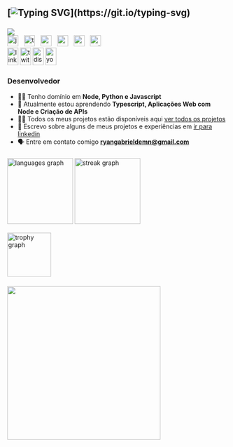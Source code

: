 ## [![Typing SVG](https://readme-typing-svg.herokuapp.com?font=Fira+Code&size=30&pause=10&color=00F708&random=false&width=435&lines=Ol%C3%A1+;%F0%9F%91%8B;Me+chamo+Ryan!)](https://git.io/typing-svg)

###

<div align="left">
  <img src="https://profile-counter.glitch.me/RyanGabss/count.svg?"  />
</div>
<div align="left">
  <img src="https://cdn.jsdelivr.net/gh/devicons/devicon/icons/javascript/javascript-original.svg" height="25" alt="javascript logo"  />
  <img width="5" />
  <img src="https://cdn.jsdelivr.net/gh/devicons/devicon/icons/typescript/typescript-original.svg" height="25" alt="typescript logo"  />
  <img width="5" />
  <img src="https://cdn.jsdelivr.net/gh/devicons/devicon/icons/nodejs/nodejs-original.svg" height="25" alt="nodejs logo"  />
  <img width="5" />
  <img src="https://cdn.jsdelivr.net/gh/devicons/devicon/icons/react/react-original.svg" height="25" alt="react logo"  />
  <img width="5" />
  <img src="https://cdn.jsdelivr.net/gh/devicons/devicon/icons/mysql/mysql-original.svg" height="25" alt="mysql logo"  />
  <img width="5" />
  <img src="https://cdn.jsdelivr.net/gh/devicons/devicon/icons/python/python-original.svg" height="25" alt="python logo"  />
</div>
<div align="left">
  <img src="https://raw.githubusercontent.com/maurodesouza/profile-readme-generator/master/src/assets/icons/social/linkedin/default.svg" width="25" height="40" alt="linkedin logo"  />
  <img src="https://raw.githubusercontent.com/maurodesouza/profile-readme-generator/master/src/assets/icons/social/twitter/default.svg" width="25" height="40" alt="twitter logo"  />
  <img src="https://raw.githubusercontent.com/maurodesouza/profile-readme-generator/master/src/assets/icons/social/discord/default.svg" width="25" height="40" alt="discord logo"  />
  <img src="https://raw.githubusercontent.com/maurodesouza/profile-readme-generator/master/src/assets/icons/social/youtube/default.svg" width="25" height="40" alt="youtube logo"  />
</div>

###

<h3 align="left">Desenvolvedor</h3>

- 👨‍🏫 Tenho domínio em **Node, Python e Javascript**
- 🌱 Atualmente estou aprendendo **Typescript, Aplicações Web com Node e Criação de APIs**
- 👨‍💻 Todos os meus projetos estão disponíveis aqui [ver todos os projetos](https://github.com/RyanGabss?tab=repositories)
- 📝 Escrevo sobre alguns de meus projetos e experiências em [ir para linkedin](linkedin.com/in/ryangmn)
- 🗣 Entre em contato comigo **ryangabrieldemn@gmail.com**

###




###



###

<div align="left">
  <img src="https://github-readme-stats.vercel.app/api/top-langs?username=RyanGabss&locale=en&hide_title=false&layout=compact&card_width=320&langs_count=5&theme=gotham&hide_border=false&order=2" height="150" alt="languages graph"  />
  <img src="https://streak-stats.demolab.com?user=RyanGabss&locale=en&mode=weekly&theme=gotham&hide_border=false&border_radius=5&order=3" height="150" alt="streak graph"  />
  <br><br>
  <img src="https://github-profile-trophy.vercel.app?username=RyanGabss&theme=onestar&column=-1&row=1&margin-w=8&margin-h=8&no-bg=true&no-frame=true&order=4" height="100" alt="trophy graph"  />
</div>

###

<div align="left">
  <img height="350" src="https://i.pinimg.com/originals/86/d7/5a/86d75a902dda5a4c6ac4b95d8a5afba4.gif"  />
</div>


###

###
